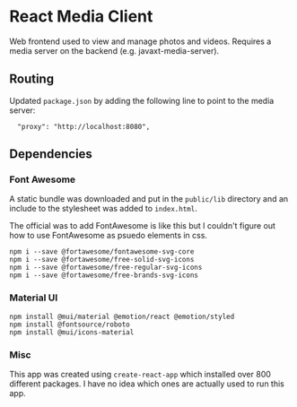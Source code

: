 # React Media Client
Web frontend used to view and manage photos and videos. Requires a media server on the backend (e.g. javaxt-media-server).



## Routing
Updated `package.json` by adding the following line to point to the media server:
```
  "proxy": "http://localhost:8080",
```


## Dependencies

### Font Awesome

A static bundle was downloaded and put in the `public/lib` directory and an include to the stylesheet was added to `index.html`.

The official was to add FontAwesome is like this but I couldn't figure out how to use FontAwesome as psuedo elements in css.
```
npm i --save @fortawesome/fontawesome-svg-core
npm i --save @fortawesome/free-solid-svg-icons
npm i --save @fortawesome/free-regular-svg-icons
npm i --save @fortawesome/free-brands-svg-icons
```

### Material UI
```
npm install @mui/material @emotion/react @emotion/styled
npm install @fontsource/roboto
npm install @mui/icons-material
```

### Misc
This app was created using `create-react-app` which installed over 800 different packages. I have no idea which ones are actually used to run this app.